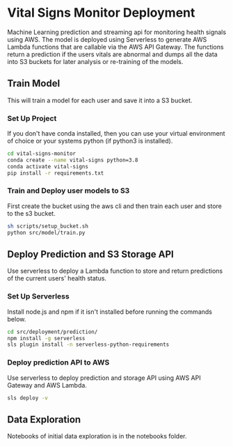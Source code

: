 # Vital Signs Monitor Deployment

Machine Learning prediction and streaming api for monitoring health signals using AWS. The model is deployed using Serverless to generate AWS Lambda functions that are callable via the AWS API Gateway. The functions return a prediction if the users vitals are abnormal and dumps all the data into S3 buckets for later analysis or re-training of the models.

## Train Model

This will train a model for each user and save it into a S3 bucket.

### Set Up Project
If you don't have conda installed, then you can use your virtual environment of choice or your systems python (if python3 is installed).

```sh
cd vital-signs-monitor
conda create --name vital-signs python=3.8
conda activate vital-signs
pip install -r requirements.txt
```

### Train and Deploy user models to S3
First create the bucket using the aws cli and then train each user and store to the s3 bucket.

```sh
sh scripts/setup_bucket.sh
python src/model/train.py
```

## Deploy Prediction and S3 Storage API
Use serverless to deploy a Lambda function to store and return predictions of the current users' health status.

### Set Up Serverless
Install node.js and npm if it isn't installed before running the commands below.

```sh
cd src/deployment/prediction/
npm install -g serverless
sls plugin install -n serverless-python-requirements
```

### Deploy prediction API to AWS
Use serverless to deploy prediction and storage API using AWS API Gateway and AWS Lambda.

```sh
sls deploy -v
```

## Data Exploration
Notebooks of initial data exploration is in the notebooks folder.
